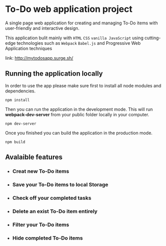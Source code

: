 # To-Do web application project
A single page web application for creating and managing To-Do items with user-friendly and interactive design.

This application bulit mainly with `HTML` `CSS` `vanilla JavaScript` using cutting-edge technologies such as `Webpack` `Babel.js` and Progressive Web Application techniques

link: http://mytodosapp.surge.sh/

## Running the application locally
In order to use the app please make sure first to install all node modules and dependencies.
```
npm install
```
Then you can run the application in the development mode. This will run **webpack-dev-server** from your public folder locally in your computer.
```
npm dev-server
```
Once you finished you can build the application in the production mode. 
```
npm build
```


## Avalaible features 
* ### Creat new To-Do items
* ### Save your To-Do items to local Storage
* ### Check off your completed tasks
* ### Delete an exist To-Do item entirely
* ### Filter your To-Do items 
* ### Hide completed To-Do items 
